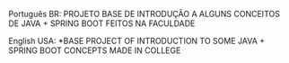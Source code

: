 Português BR:
PROJETO BASE DE INTRODUÇÃO A ALGUNS CONCEITOS DE JAVA + SPRING BOOT FEITOS NA FACULDADE

English USA:
*BASE PROJECT OF INTRODUCTION TO SOME JAVA + SPRING BOOT CONCEPTS MADE IN COLLEGE
